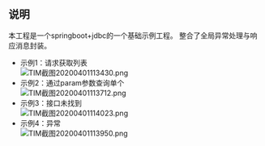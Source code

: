 ## 说明
本工程是一个springboot+jdbc的一个基础示例工程。 整合了全局异常处理与响应消息封装。 
- 示例1：请求获取列表  
![TIM截图20200401113430.png](https://i.loli.net/2020/04/01/qBjLtGZXPgrs3h1.png)
- 示例2：通过param参数查询单个  
![TIM截图20200401113712.png](https://i.loli.net/2020/04/01/ojyULxwp2vK8kVI.png)
- 示例3：接口未找到  
![TIM截图20200401114023.png](https://i.loli.net/2020/04/01/CjM3PSzJ6mlvxVZ.png)
- 示例4：异常  
![TIM截图20200401113950.png](https://i.loli.net/2020/04/01/ILey1PMBQg82Zuk.png)
